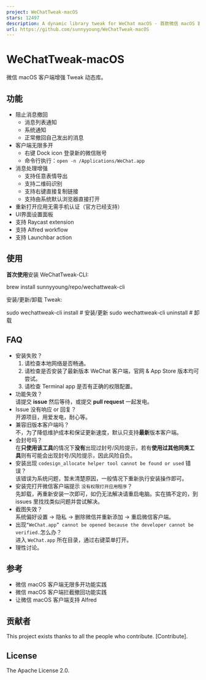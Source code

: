 ```yaml
---
project: WeChatTweak-macOS
stars: 12497
description: A dynamic library tweak for WeChat macOS - 首款微信 macOS 客户端撤回拦截与多开 🔨
url: https://github.com/sunnyyoung/WeChatTweak-macOS
---
```


WeChatTweak-macOS
=================

微信 macOS 客户端增强 Tweak 动态库。

功能
--

-   阻止消息撤回
    -   消息列表通知
    -   系统通知
    -   正常撤回自己发出的消息
-   客户端无限多开
    -   右键 Dock icon 登录新的微信账号
    -   命令行执行：`open -n /Applications/WeChat.app`
-   消息处理增强
    -   支持任意表情导出
    -   支持二维码识别
    -   支持右键直接复制链接
    -   支持由系统默认浏览器直接打开
-   重新打开应用无需手机认证（官方已经支持）
-   UI界面设置面板
-   支持 Raycast extension
-   支持 Alfred workflow
-   支持 Launchbar action

使用
--

**首次使用**安装 WeChatTweak-CLI:

brew install sunnyyoung/repo/wechattweak-cli

安装/更新/卸载 Tweak:

sudo wechattweak-cli install   # 安装/更新
sudo wechattweak-cli uninstall # 卸载

FAQ
---

-   安装失败？
    1.  请检查本地网络是否畅通。
    2.  请检查是否安装了最新版本 WeChat 客户端，官网 & App Store 版本均可尝试。
    3.  请检查 Terminal app 是否有正确的权限配置。
-   功能失效？  
    请提交 **issue** 然后等待，或提交 **pull request** 一起发电。
-   Issue 没有响应 or 回复？  
    开源项目，用爱发电，耐心等。
-   兼容旧版本客户端吗？  
    不，为了降低维护成本和保证更新速度，默认只支持**最新**版本客户端。
-   会封号吗？  
    在**只使用该工具**的情况下**没有**出现过封号/风险提示，若有**使用过其他同类工具**则有可能会出现封号/风险提示，因此风险自负。
-   安装出现 `codesign_allocate helper tool cannot be found or used` 错误？  
    该错误为系统问题，暂未清楚原因，一般情况下重新执行安装操作即可。
-   安装完打开微信客户端提示 `没有权限打开应用程序`？  
    先卸载，再重新安装一次即可，如仍无法解决请重启电脑。实在搞不定的，到 issues 里找找类似问题并尝试解决。
-   截图失效？  
    系统偏好设置 -> 隐私 -> 删除微信并重新添加 -> 重启微信客户端。
-   出现`“WeChat.app” cannot be opened because the developer cannot be verified.`怎么办？  
    进入 `WeChat.app` 所在目录，通过右键菜单打开。
-   理性讨论。

参考
--

-   微信 macOS 客户端无限多开功能实践
-   微信 macOS 客户端拦截撤回功能实践
-   让微信 macOS 客户端支持 Alfred

贡献者
---

This project exists thanks to all the people who contribute. \[Contribute\].

License
-------

The Apache License 2.0.

